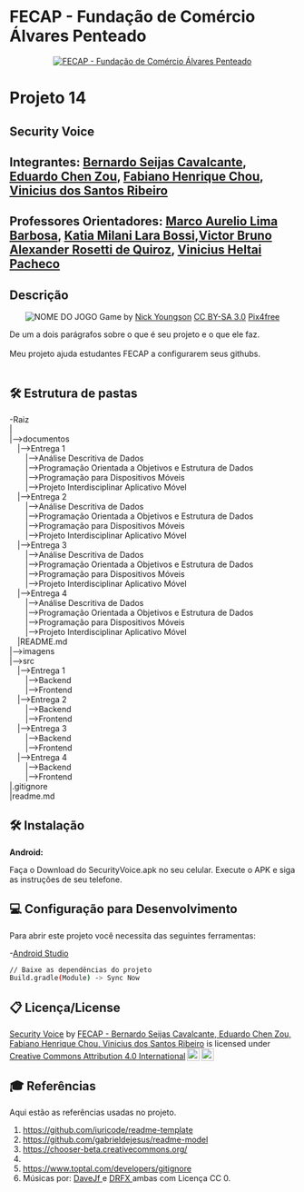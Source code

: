 # FECAP - Fundação de Comércio Álvares Penteado

<p align="center">
<a href= "https://www.fecap.br/"><img src="https://encrypted-tbn0.gstatic.com/images?q=tbn:ANd9GcRhZPrRa89Kma0ZZogxm0pi-tCn_TLKeHGVxywp-LXAFGR3B1DPouAJYHgKZGV0XTEf4AE&usqp=CAU" alt="FECAP - Fundação de Comércio Álvares Penteado" border="0"></a>
</p>

# Projeto 14

## Security Voice 

## Integrantes: <a href="https://github.com/BernardoSeijasCavalcante">Bernardo Seijas Cavalcante</a>, <a href="https://www.linkedin.com/in/eduardo-chen-zou-637443292/">Eduardo Chen Zou</a>, <a href="https://github.com/FabianoChou">Fabiano Henrique Chou</a>, <a href="https://github.com/ViniSantos09">Vinicius dos Santos Ribeiro</a>

## Professores Orientadores: <a href="">Marco Aurelio Lima Barbosa</a>, <a href="">Katia Milani Lara Bossi</a>,<a href="">Victor Bruno Alexander Rosetti de Quiroz</a>, <a href="">Vinicius Heltai Pacheco</a>

## Descrição

<p align="center">
<img src="https://pix4free.org/assets/library/2021-01-20/originals/game.jpg" alt="NOME DO JOGO" border="0">
  Game by <a href="http://www.nyphotographic.com/">Nick Youngson</a> <a rel="license" href="https://creativecommons.org/licenses/by-sa/3.0/">CC BY-SA 3.0</a> <a href="http://pix4free.org/">Pix4free</a>
</p>


De um a dois parágrafos sobre o que é seu projeto e o que ele faz.
<br><br>
Meu projeto ajuda estudantes FECAP a configurarem seus githubs.
<br><br>


## 🛠 Estrutura de pastas

-Raiz<br>
|<br>
|-->documentos<br>
  &emsp;|-->Entrega 1<br>
  &emsp;&emsp;|-->Análise Descritiva de Dados<br>
  &emsp;&emsp;|-->Programação Orientada a Objetivos e Estrutura de Dados<br>
  &emsp;&emsp;|-->Programação para Dispositivos Móveis<br>
  &emsp;&emsp;|-->Projeto Interdisciplinar Aplicativo Móvel<br>
    &emsp;|-->Entrega 2<br>
  &emsp;&emsp;|-->Análise Descritiva de Dados<br>
  &emsp;&emsp;|-->Programação Orientada a Objetivos e Estrutura de Dados<br>
  &emsp;&emsp;|-->Programação para Dispositivos Móveis<br>
  &emsp;&emsp;|-->Projeto Interdisciplinar Aplicativo Móvel<br>
    &emsp;|-->Entrega 3<br>
  &emsp;&emsp;|-->Análise Descritiva de Dados<br>
  &emsp;&emsp;|-->Programação Orientada a Objetivos e Estrutura de Dados<br>
  &emsp;&emsp;|-->Programação para Dispositivos Móveis<br>
  &emsp;&emsp;|-->Projeto Interdisciplinar Aplicativo Móvel<br>
    &emsp;|-->Entrega 4<br>
  &emsp;&emsp;|-->Análise Descritiva de Dados<br>
  &emsp;&emsp;|-->Programação Orientada a Objetivos e Estrutura de Dados<br>
  &emsp;&emsp;|-->Programação para Dispositivos Móveis<br>
  &emsp;&emsp;|-->Projeto Interdisciplinar Aplicativo Móvel<br>
  &emsp;|README.md<br>
|-->imagens<br>
|-->src<br>
  &emsp;|-->Entrega 1<br>
  &emsp;&emsp;|-->Backend<br>
  &emsp;&emsp;|-->Frontend<br>
  &emsp;|-->Entrega 2<br>
  &emsp;&emsp;|-->Backend<br>
  &emsp;&emsp;|-->Frontend<br>
  &emsp;|-->Entrega 3<br>
  &emsp;&emsp;|-->Backend<br>
  &emsp;&emsp;|-->Frontend<br>
  &emsp;|-->Entrega 4<br>
  &emsp;&emsp;|-->Backend<br>
  &emsp;&emsp;|-->Frontend<br>
|.gitignore<br>
|readme.md<br>

## 🛠 Instalação

<b>Android:</b>

Faça o Download do SecurityVoice.apk no seu celular.
Execute o APK e siga as instruções de seu telefone.

## 💻 Configuração para Desenvolvimento

Para abrir este projeto você necessita das seguintes ferramentas:

-<a href="https://developer.android.com/studio?hl=pt-br">Android Studio</a>

```sh
// Baixe as dependências do projeto
Build.gradle(Module) -> Sync Now
```

## 📋 Licença/License
<p xmlns:cc="http://creativecommons.org/ns#" xmlns:dct="http://purl.org/dc/terms/"><a property="dct:title" rel="cc:attributionURL" href="https://github.com/2025-1-NCC3/Projeto14">Security Voice</a> by <a rel="cc:attributionURL dct:creator" property="cc:attributionName" href="https://github.com/2025-1-NCC3/Projeto14">FECAP - Bernardo Seijas Cavalcante, Eduardo Chen Zou, Fabiano Henrique Chou, Vinicius dos Santos Ribeiro</a> is licensed under <a href="https://creativecommons.org/licenses/by/4.0/?ref=chooser-v1" target="_blank" rel="license noopener noreferrer" style="display:inline-block;">Creative Commons Attribution 4.0 International<img style="height:22px!important;margin-left:3px;vertical-align:text-bottom;" src="https://mirrors.creativecommons.org/presskit/icons/cc.svg?ref=chooser-v1" alt=""><img style="height:22px!important;margin-left:3px;vertical-align:text-bottom;" src="https://mirrors.creativecommons.org/presskit/icons/by.svg?ref=chooser-v1" alt=""></a></p>

## 🎓 Referências

Aqui estão as referências usadas no projeto.

1. <https://github.com/iuricode/readme-template>
2. <https://github.com/gabrieldejesus/readme-model>
3. <https://chooser-beta.creativecommons.org/>
4. 
5. <https://www.toptal.com/developers/gitignore>
6. Músicas por: <a href="https://freesound.org/people/DaveJf/sounds/616544/"> DaveJf </a> e <a href="https://freesound.org/people/DRFX/sounds/338986/"> DRFX </a> ambas com Licença CC 0.
